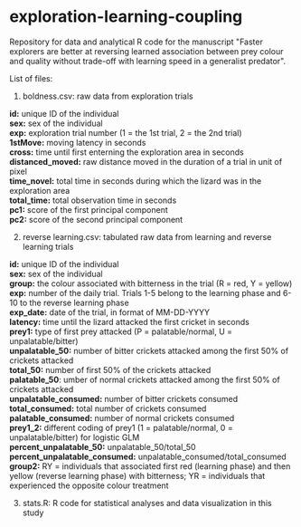 # exploration-learning-coupling

Repository for data and analytical R code for the manuscript "Faster explorers are better at reversing learned association between prey colour and quality without trade-off with learning speed in a generalist predator".

List of files:

1. boldness.csv: raw data from exploration trials

**id:** unique ID of the individual<br/>
**sex:** sex of the individual<br/>
**exp:** exploration trial number (1 = the 1st trial, 2 = the 2nd trial)<br/>
**1stMove:** moving latency in seconds<br/>
**cross:** time until first enterning the exploration area in seconds<br/>
**distanced_moved:** raw distance moved in the duration of a trial in unit of pixel<br/>
**time_novel:** total time in seconds during which the lizard was in the exploration area<br/>
**total_time:** total observation time in seconds<br/>
**pc1:** score of the first principal component<br/>
**pc2:** score of the second principal component<br/>

2. reverse learning.csv: tabulated raw data from learning and reverse learning trials

**id:** unique ID of the individual<br/>
**sex:** sex of the individual<br/>
**group:** the colour associated with bitterness in the trial (R = red, Y = yellow)<br/>
**exp:** number of the daily trial. Trials 1-5 belong to the learning phase and 6-10 to the reverse learning phase<br/>
**exp_date:** date of the trial, in format of MM-DD-YYYY<br/>
**latency:** time until the lizard attacked the first cricket in seconds<br/>
**prey1:** type of first prey attacked (P = palatable/normal, U = unpalatable/bitter)<br/>
**unpalatable_50:** number of bitter crickets attacked among the first 50% of crickets attacked<br/>
**total_50:** number of first 50% of the crickets attacked<br/>
**palatable_50**: umber of normal crickets attacked among the first 50% of crickets attacked<br/>
**unpalatable_consumed:** number of bitter crickets consumed<br/>
**total_consumed:** total number of crickets consumed<br/>
**palatable_consumed:** number of normal crickets consumed<br/>
**prey1_2:** different coding of prey1 (1 = palatable/normal, 0 = unpalatable/bitter) for logistic GLM<br/>
**percent_unpalatable_50:** unpalatable_50/total_50<br/>
**percent_unpalatable_consumed:** unpalatable_consumed/total_consumed<br/>
**group2:** RY = individuals that associated first red (learning phase) and then yellow (reverse learning phase) with bitterness; YR = individuals that experienced the opposite colour treatment<br/>

3. stats.R: R code for statistical analyses and data visualization in this study
